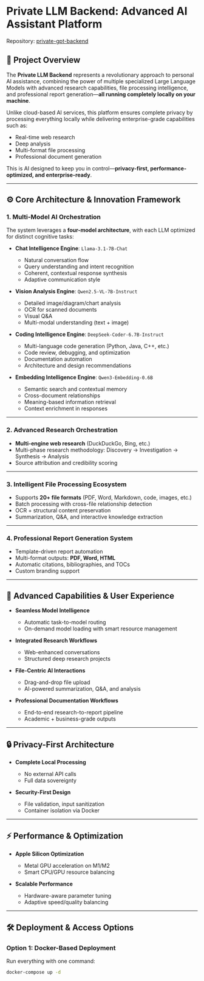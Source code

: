 # Private LLM Backend: Advanced AI Assistant Platform  
Repository: [private-gpt-backend](https://github.com/piyushgit011/private-gpt-backend.git)

## 📖 Project Overview  
The **Private LLM Backend** represents a revolutionary approach to personal AI assistance, combining the power of multiple specialized Large Language Models with advanced research capabilities, file processing intelligence, and professional report generation—**all running completely locally on your machine**.  

Unlike cloud-based AI services, this platform ensures complete privacy by processing everything locally while delivering enterprise-grade capabilities such as:  
- Real-time web research  
- Deep analysis  
- Multi-format file processing  
- Professional document generation  

This is AI designed to keep you in control—**privacy-first, performance-optimized, and enterprise-ready**.  

---

## ⚙️ Core Architecture & Innovation Framework  

### 1. Multi-Model AI Orchestration  
The system leverages a **four-model architecture**, with each LLM optimized for distinct cognitive tasks:  

- **Chat Intelligence Engine**: `Llama-3.1-7B-Chat`  
  - Natural conversation flow  
  - Query understanding and intent recognition  
  - Coherent, contextual response synthesis  
  - Adaptive communication style  

- **Vision Analysis Engine**: `Qwen2.5-VL-7B-Instruct`  
  - Detailed image/diagram/chart analysis  
  - OCR for scanned documents  
  - Visual Q&A  
  - Multi-modal understanding (text + image)  

- **Coding Intelligence Engine**: `DeepSeek-Coder-6.7B-Instruct`  
  - Multi-language code generation (Python, Java, C++, etc.)  
  - Code review, debugging, and optimization  
  - Documentation automation  
  - Architecture and design recommendations  

- **Embedding Intelligence Engine**: `Qwen3-Embedding-0.6B`  
  - Semantic search and contextual memory  
  - Cross-document relationships  
  - Meaning-based information retrieval  
  - Context enrichment in responses  

---

### 2. Advanced Research Orchestration  
- **Multi-engine web research** (DuckDuckGo, Bing, etc.)  
- Multi-phase research methodology: Discovery → Investigation → Synthesis → Analysis  
- Source attribution and credibility scoring  

---

### 3. Intelligent File Processing Ecosystem  
- Supports **20+ file formats** (PDF, Word, Markdown, code, images, etc.)  
- Batch processing with cross-file relationship detection  
- OCR + structural content preservation  
- Summarization, Q&A, and interactive knowledge extraction  

---

### 4. Professional Report Generation System  
- Template-driven report automation  
- Multi-format outputs: **PDF, Word, HTML**  
- Automatic citations, bibliographies, and TOCs  
- Custom branding support  

---

## 🚀 Advanced Capabilities & User Experience  

- **Seamless Model Intelligence**  
  - Automatic task-to-model routing  
  - On-demand model loading with smart resource management  

- **Integrated Research Workflows**  
  - Web-enhanced conversations  
  - Structured deep research projects  

- **File-Centric AI Interactions**  
  - Drag-and-drop file upload  
  - AI-powered summarization, Q&A, and analysis  

- **Professional Documentation Workflows**  
  - End-to-end research-to-report pipeline  
  - Academic + business-grade outputs  

---

## 🔒 Privacy-First Architecture  

- **Complete Local Processing**  
  - No external API calls  
  - Full data sovereignty  

- **Security-First Design**  
  - File validation, input sanitization  
  - Container isolation via Docker  

---

## ⚡ Performance & Optimization  

- **Apple Silicon Optimization**  
  - Metal GPU acceleration on M1/M2  
  - Smart CPU/GPU resource balancing  

- **Scalable Performance**  
  - Hardware-aware parameter tuning  
  - Adaptive speed/quality balancing  

---

## 🛠️ Deployment & Access Options  

### Option 1: Docker-Based Deployment  
Run everything with one command:  
```bash
docker-compose up -d
